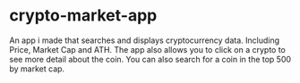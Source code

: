 # crypto-market-app
An app i made that searches and displays cryptocurrency data. Including Price, Market Cap and ATH. 
The app also allows you to click on a crypto to see more detail about the coin.
You can also search for a coin in the top 500 by market cap.
